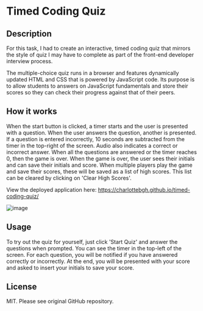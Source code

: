 # Timed Coding Quiz 
## Description
For this task, I had to create an interactive, timed coding quiz that mirrors the style of quiz I may have to complete as part of the front-end developer interview process. 

The multiple-choice quiz runs in a browser and features dynamically updated HTML and CSS that is powered by JavaScript code. Its purpose is to allow students to answers on JavaScript fundamentals and store their scores so they can check their progress against that of their peers. 

## How it works 
When the start button is clicked, a timer starts and the user is presented with a question. When the user answers the question, another is presented. If a question is entered incorrectly, 10 seconds are subtracted from the timer in the top-right of the screen. Audio also indicates a correct or incorrect answer. When all the questions are answered or the timer reaches 0, then the game is over. When the game is over, the user sees their initials and can save their initials and score. When multiple players play the game and save their scores, these will be saved as a list of high scores. This list can be cleared by clicking on 'Clear High Scores'. 

View the deployed application here: https://charlottebgh.github.io/timed-coding-quiz/

![image](https://github.com/CharlotteBGH/timed-coding-quiz/assets/99615123/54eb29d9-17ba-4d66-a91a-fea146d22123)

## Usage
To try out the quiz for yourself, just click 'Start Quiz' and answer the questions when prompted. You can see the timer in the top-left of the screen. For each question, you will be notified if you have answered correctly or incorrectly. At the end, you will be presented with your score and asked to insert your initials to save your score. 
## License
MIT. Please see original GitHub repository. 
